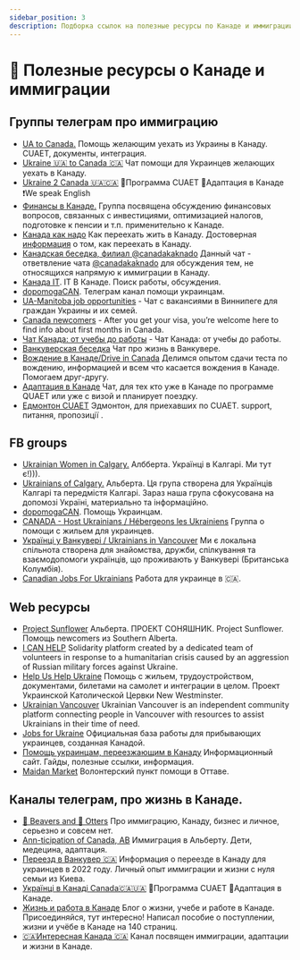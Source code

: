 ```yaml
---
sidebar_position: 3
description: Подборка ссылок на полезные ресурсы по Канаде и иммиграции. Группы фейсбук, каналы телеграм, веб-ресурсы.
---
```

# 🦫 Полезные ресурсы о Канаде и иммиграции
## Группы телеграм про иммиграцию
- [UA to Canada.](https://t.me/UAtoCanada) Помощь желающим уехать из Украины в Канаду. CUAET, документы, интеграция.
- [Ukraine 🇺🇦 to Canada 🇨🇦](https://t.me/ukrainetocanada) Чат помощи для Украинцев желающих уехать в Канаду.
- [Ukraine 2 Canada 🇺🇦🇨🇦](https://t.me/visaukrainecuaet) 🔺Программа CUAET 🔺Адаптация в Канаде ❗️We speak English
- [Финансы в Канаде.](https://t.me/canada_finances) Группа посвящена обсуждению финансовых вопросов, связанных с инвестициями, оптимизацией налогов, подготовке к пенсии и т.п. применительно к Канаде.
- [Канада как надо](https://t.me/canadakaknado) Как переехать жить в Канаду. Достоверная [информация](https://canadakaknado.info/) о том, как переехать в Канаду. 
- [Канадская беседка, филиал @canadakaknado](https://t.me/CanadaBower) Данный чат - ответвление чата [@canadakaknado](https://t.me/canadakaknado) для обсуждения тем, не относящихся напрямую к иммиграции в Канаду. 
- [Канада IT](https://t.me/canada_it). IT В Канаде. Поиск работы, обсуждения.
- [dopomogaCAN](https://t.me/dopomogaCAN). Телеграм канал помощи украинцам.
- [UA-Manitoba job opportunities](https://t.me/ua_manitoba_job_opportunities) - Чат с вакансиями в Виннипеге для граждан Украины и их семей.
- [Canada newcomers](https://t.me/canadiannewcomers) - After you get your visa, you’re welcome here to find info about first months in Canada.
- [Чат Канада: от учебы до работы](https://t.me/canada_from_study_to_work) - Чат Канада: от учебы до работы.  
- [Ванкуверская беседка](https://t.me/VancouverAlcove) Чат про жизнь в Ванкувере. 
- [Вождение в Канаде/Drive in Canada](https://t.me/drive_in_canada) Делимся опытом сдачи теста по вождению, информацией и всем что касается вождения в Канаде. Помогаем друг-другу.  
- [Адаптация в Канаде](https://t.me/canadadaptation) Чат, для тех кто уже в Канаде по программе QUAET или уже с визой и планирует поездку.  
- [Едмонтон CUAET](https://t.me/edmontonCUAET) Эдмонтон, для приехавших по CUAET. support, питання, пропозиції .  


## FB groups
- [Ukrainian Women in Calgary.](https://www.facebook.com/groups/ukrainiancalgary) Албберта. Українці в Калгарі. Ми тут є!))).  
- [Ukrainians of Calgary.](https://www.facebook.com/groups/UkrainiansofCalgary/) Альберта. Ця група створена для Українців Калгарі та передмістя Калгарі. Зараз наша група сфокусована на допомозі Україні, материально та інформаційно.  
- [dopomogaCAN](https://www.facebook.com/groups/375451514101214). Помощь Украинцам.
- [CANADA - Host Ukrainians / Hébergeons les Ukrainiens](https://www.facebook.com/groups/3148765652075065/?ref=share) Группа о помощи с жильем для украинцев.
- [Українці у Ванкувері / Ukrainians in Vancouver](https://www.facebook.com/groups/UkrainiansInVancouver/) Ми є локальна спільнота створена для знайомства, дружби, спілкування та взаємодопомоги українців, що проживають у Ванкувері (Британська Колумбія).
- [Canadian Jobs For Ukrainians](https://www.facebook.com/groups/331716475664506) Работа для украинце в 🇨🇦.

## Web ресурсы
- [Project Sunflower](https://www.projectsunflower.ca/) Альберта. ПРОЕКТ СОНЯШНИК. Project Sunflower. Помощь newcomers из Southern Alberta.
- [I CAN HELP](https://icanhelp.host/) Solidarity platform created by a dedicated team of volunteers in response to a humanitarian crisis caused by an aggression of Russian military forces against Ukraine.
- [Help Us Help Ukraine](https://en.uahelp.ca/) Помощь с жильем, трудоустройством, документами, билетами на самолет и интеграции в целом. Проект Украинской Католической Цервки New Westminster.
- [Ukrainian Vancouver](https://www.ukrainianvancouver.com/) Ukrainian Vancouver is an independent community platform connecting people in Vancouver with resources to assist Ukrainians in their time of need.
- [Jobs for Ukraine](https://www.jobbank.gc.ca/report_note.do?cid=18538) Официальная база работы для прибывающих украинцев, созданная Канадой.
- [Помощь украинцам, переезжающим в Канаду](https://canada-ukraine.notion.site/canada-ukraine/3e7c08db679d4289bbcd071e0e69487b) Информационный сайт. Гайды, полезные ссылки, информация.
- [Maidan Market](https://www.maidanmarket.ca/) Волонтерский пункт помощи в Оттаве.


## Каналы телеграм, про жизнь в Канаде.
- [🦫 Beavers and 🦦 Otters](https://t.me/beaversandotters) Про иммиграцию, Канаду, бизнес и личное, серьезно и совсем нет.  
- [Ann-ticipation of Canada, AB](https://t.me/annticipation) Иммиграция в Альберту. Дети, медецина, адаптация.
- [Переезд в Ванкувер 🇨🇦](https://t.me/GoVancouverUA) Информация о переезде в Канаду для украинцев в 2022 году. Личный опыт иммиграции и жизни с нуля семьи из Киева.
- [Українці в Канаді Canada🇨🇦🇺🇦](https://t.me/ukrainiansincanada) 🔺Программа CUAET 🔺Адаптация в Канаде.    
- [Жизнь и работа в Канаде](https://t.me/canadabear) Блог о жизни, учебе и работе в Канаде. Присоединяйся, тут интересно! Написал пособие о поступлении, жизни и учёбе в Канаде на 140 страниц. 
- [🇨🇦Интересная Канада 🇨🇦](https://t.me/interestingcanada) Канал посвящен иммиграции, адаптации и жизни в Канаде.



